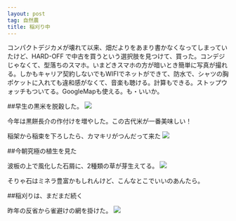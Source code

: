 ```yaml
---
layout: post
tag: 自然農
title: 稲刈り中
---
```

コンパクトデジカメが壊れて以来、畑だよりをあまり書かなくなってしまっていたけど、HARD-OFF で中古を買うという選択肢を見つけて、買った。コンデジじゃなくて、型落ちのスマホ。いまどきスマホの方が暗いとき簡単に写真が撮れる。しかもキャリア契約しないでもWIFIでネットができて、防水で、シャツの胸ポケットに入れても違和感がなくて、音楽も聴ける。計算もできる。ストップウォッチもついてる。GoogleMapも使える。も・いいか。

##早生の黒米を脱穀した。
![](https://farm2.staticflickr.com/1937/30738072067_17f34588b3.jpg)

今年は黒餅長介の作付けを増やした。この古代米が一番美味しい！

稲架から稲束を下ろしたら、カマキリがつんだって来た
![](https://farm5.staticflickr.com/4876/44764411895_10bb0f5bf8.jpg)

##今朝究極の植生を見た

波板の上で風化した石屑に、2種類の草が芽生えてる。
![](https://farm5.staticflickr.com/4879/44797928975_df2eef8f7d.jpg)

そりゃ石はミネラ豊富かもしれんけど、こんなとこでいいのあんたら。

##稲刈りは、まだまだ続く

昨年の反省から雀避けの網を掛けた。
![](https://farm5.staticflickr.com/4821/44797932075_2047809118.jpg)

